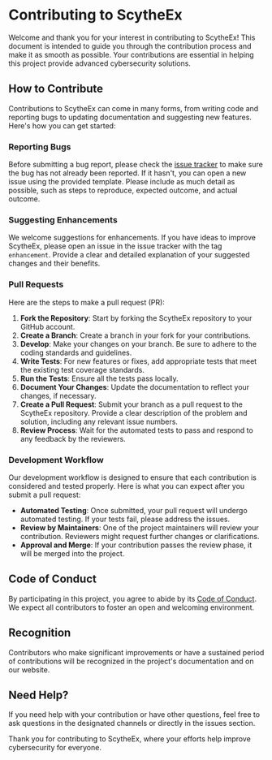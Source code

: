 # Contributing to ScytheEx

Welcome and thank you for your interest in contributing to ScytheEx! This document is intended to guide you through the contribution process and make it as smooth as possible. Your contributions are essential in helping this project provide advanced cybersecurity solutions.

## How to Contribute

Contributions to ScytheEx can come in many forms, from writing code and reporting bugs to updating documentation and suggesting new features. Here's how you can get started:

### Reporting Bugs

Before submitting a bug report, please check the [issue tracker](https://github.com/AuspicesAI/ScytheEx/issues) to make sure the bug has not already been reported. If it hasn't, you can open a new issue using the provided template. Please include as much detail as possible, such as steps to reproduce, expected outcome, and actual outcome.

### Suggesting Enhancements

We welcome suggestions for enhancements. If you have ideas to improve ScytheEx, please open an issue in the issue tracker with the tag `enhancement`. Provide a clear and detailed explanation of your suggested changes and their benefits.

### Pull Requests

Here are the steps to make a pull request (PR):

1. **Fork the Repository**: Start by forking the ScytheEx repository to your GitHub account.
2. **Create a Branch**: Create a branch in your fork for your contributions.
3. **Develop**: Make your changes on your branch. Be sure to adhere to the coding standards and guidelines.
4. **Write Tests**: For new features or fixes, add appropriate tests that meet the existing test coverage standards.
5. **Run the Tests**: Ensure all the tests pass locally.
6. **Document Your Changes**: Update the documentation to reflect your changes, if necessary.
7. **Create a Pull Request**: Submit your branch as a pull request to the ScytheEx repository. Provide a clear description of the problem and solution, including any relevant issue numbers.
8. **Review Process**: Wait for the automated tests to pass and respond to any feedback by the reviewers.

### Development Workflow

Our development workflow is designed to ensure that each contribution is considered and tested properly. Here is what you can expect after you submit a pull request:

- **Automated Testing**: Once submitted, your pull request will undergo automated testing. If your tests fail, please address the issues.
- **Review by Maintainers**: One of the project maintainers will review your contribution. Reviewers might request further changes or clarifications.
- **Approval and Merge**: If your contribution passes the review phase, it will be merged into the project.

## Code of Conduct

By participating in this project, you agree to abide by its [Code of Conduct](LINK_TO_CODE_OF_CONDUCT). We expect all contributors to foster an open and welcoming environment.

## Recognition

Contributors who make significant improvements or have a sustained period of contributions will be recognized in the project's documentation and on our website.

## Need Help?

If you need help with your contribution or have other questions, feel free to ask questions in the designated channels or directly in the issues section.

Thank you for contributing to ScytheEx, where your efforts help improve cybersecurity for everyone.
